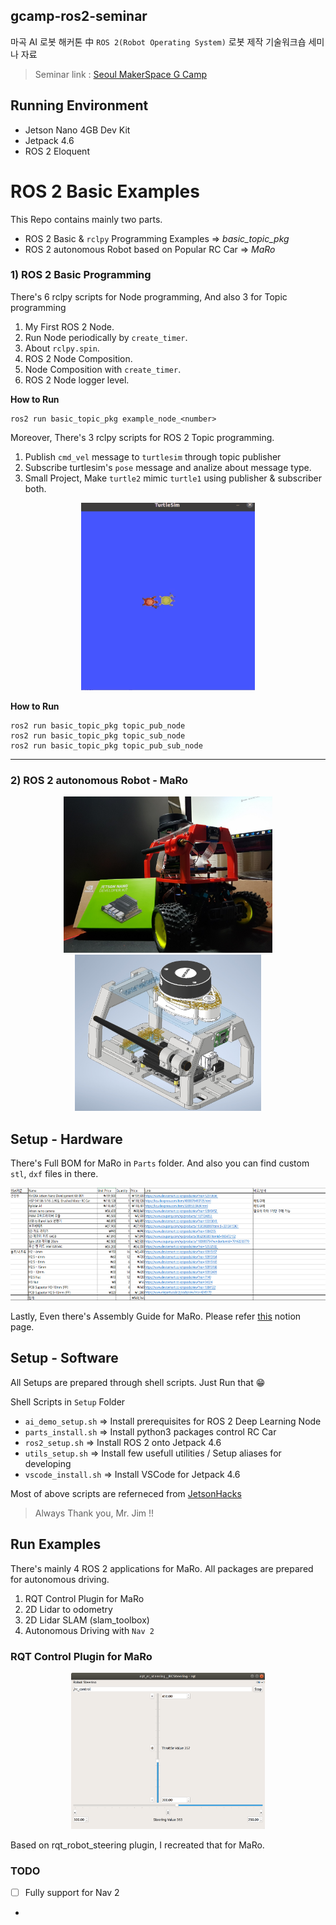 ## gcamp-ros2-seminar

마곡 AI 로봇 해커톤 中 `ROS 2(Robot Operating System)` 로봇 제작 기술워크숍 세미나 자료

> Seminar link : [Seoul MakerSpace G Camp](https://www.g.camp/2257)

## Running Environment

* Jetson Nano 4GB Dev Kit
* Jetpack 4.6
* ROS 2 Eloquent

# ROS 2 Basic Examples

This Repo contains mainly two parts.

* ROS 2 Basic & `rclpy`  Programming Examples => *basic_topic_pkg*
* ROS 2 autonomous Robot based on Popular RC Car => *MaRo*

### 1) ROS 2 Basic Programming

There's 6 rclpy scripts for Node programming, And also 3 for Topic programming

1. My First ROS 2 Node.
2. Run Node periodically by `create_timer`.
3. About `rclpy.spin`.
4. ROS 2 Node Composition.
5. Node Composition with `create_timer`.
6. ROS 2 Node logger level.

**How to Run**
```
ros2 run basic_topic_pkg example_node_<number>
```

Moreover, There's 3 rclpy scripts for ROS 2 Topic programming.

1. Publish `cmd_vel` message to `turtlesim` through topic publisher
2. Subscribe turtlesim's `pose` message and analize about message type.
3. Small Project, Make `turtle2` mimic `turtle1` using publisher & subscriber both.

<p align="center">
    <img src="./Images/turtle_mimic.gif" height="300">
</p>


**How to Run**
```
ros2 run basic_topic_pkg topic_pub_node
ros2 run basic_topic_pkg topic_sub_node
ros2 run basic_topic_pkg topic_pub_sub_node
```

---
### 2) ROS 2 autonomous Robot - MaRo 

<p align="center">
    <img src="./Images/MaRo.png" height="250">
    <img src="./Images/MaRo_ASM.png" height="250">
</p>

## Setup - Hardware

There's Full BOM for MaRo in `Parts` folder.
And also you can find custom `stl`, `dxf` files in there.

<p align="center">
    <img src="./Images/MaRo_BOM.png" height="180">
</p>

Lastly, Even there's Assembly Guide for MaRo. Please refer [this](https://puzzling-cashew-c4c.notion.site/a457025c8bb843b188a976b3189c3882) notion page.


## Setup - Software

All Setups are prepared through shell scripts.
Just Run that 😁

Shell Scripts in `Setup` Folder
* `ai_demo_setup.sh` => Install prerequisites for ROS 2 Deep Learning Node 
* `parts_install.sh` => Install python3 packages control RC Car 
* `ros2_setup.sh` => Install ROS 2 onto Jetpack 4.6 
* `utils_setup.sh` => Install few usefull utilities / Setup aliases for developing
* `vscode_install.sh` => Install VSCode for Jetpack 4.6 

Most of above scripts are referneced from [JetsonHacks](https://www.jetsonhacks.com/)

> Always Thank you, Mr. Jim !!

## Run Examples

There's mainly 4 ROS 2 applications for MaRo. All packages are prepared for autonomous driving.

1. RQT Control Plugin for MaRo
2. 2D Lidar to odometry
3. 2D Lidar SLAM (slam_toolbox)
4. Autonomous Driving with `Nav 2`

### RQT Control Plugin for MaRo

<p align="center">
    <img src="./Images/rqt_plugin.png" height="250">
</p>

Based on rqt_robot_steering plugin, I recreated that for MaRo.


### TODO

- [ ] Fully support for Nav 2
- 